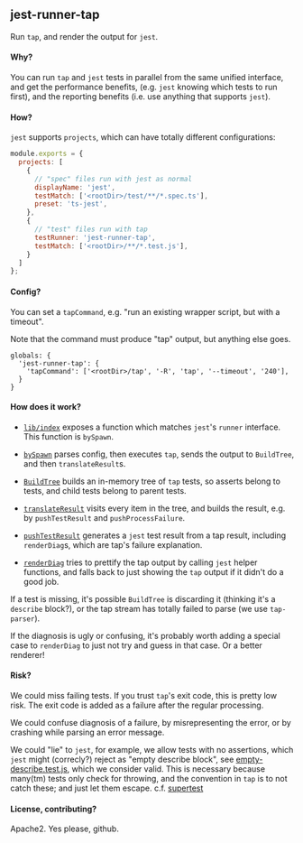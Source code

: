 ## jest-runner-tap

Run `tap`, and render the output for `jest`.


#### Why?

You can run `tap` and `jest` tests in parallel from the same
unified interface, and get the performance benefits, (e.g.
`jest` knowing which tests to run first), and the reporting
benefits (i.e. use anything that supports `jest`).


#### How?

`jest` supports `projects`, which can have totally different
configurations:

```javascript
module.exports = {
  projects: [
    {
      // "spec" files run with jest as normal
      displayName: 'jest',
      testMatch: ['<rootDir>/test/**/*.spec.ts'],
      preset: 'ts-jest',
    },
    {
      // "test" files run with tap
      testRunner: 'jest-runner-tap',
      testMatch: ['<rootDir>/**/*.test.js'],
    }
  ]
};
```


#### Config?

You can set a `tapCommand`, e.g. "run an existing wrapper script,
but with a timeout".

Note that the command must produce "tap" output, but anything else
goes.

```
globals: {
  'jest-runner-tap': {
    'tapCommand': ['<rootDir>/tap', '-R', 'tap', '--timeout', '240'],
  }
}        
```


#### How does it work?

 * [`lib/index`](lib/index.ts) exposes a function which matches `jest`'s `runner`
    interface. This function is `bySpawn`.

 * [`bySpawn`](lib/by-spawn.ts) parses config, then executes `tap`, sends the
    output to `BuildTree`, and then `translateResult`s.

 * [`BuildTree`](lib/tree/builder.ts) builds an in-memory tree of `tap` tests,
    so asserts belong to tests, and child tests belong to parent tests.

 * [`translateResult`](lib/tree/index.ts) visits every item in the tree, and
    builds the result, e.g. by `pushTestResult` and `pushProcessFailure`.

 * [`pushTestResult`](lib/render/index.ts) generates a `jest` test result from a
    tap result, including `renderDiag`s, which are tap's failure explanation.

 * [`renderDiag`](lib/render/diag.ts) tries to prettify the tap output by calling
    `jest` helper functions, and falls back to just showing the `tap` output if it
    didn't do a good job.


If a test is missing, it's possible `BuildTree` is discarding it (thinking it's a
`describe` block?), or the tap stream has totally failed to parse (we use `tap-parser`).

If the diagnosis is ugly or confusing, it's probably worth adding a special case to
`renderDiag` to just not try and guess in that case. Or a better renderer!


#### Risk?

We could miss failing tests. If you trust `tap`'s exit code, this is
pretty low risk. The exit code is added as a failure after the regular
processing.

We could confuse diagnosis of a failure, by misrepresenting the error,
or by crashing while parsing an error message. 

We could "lie" to `jest`, for example, we allow tests with no assertions,
which `jest` might (correcly?) reject as "empty describe block", see
[empty-describe.test.js](test/fixtures/empty-describe.test.js), which we
consider valid. This is necessary because many(tm) tests only check for
throwing, and the convention in `tap` is to not catch these; and just let
them escape. c.f. [supertest](https://github.com/visionmedia/supertest#example)


#### License, contributing?

Apache2. Yes please, github.

